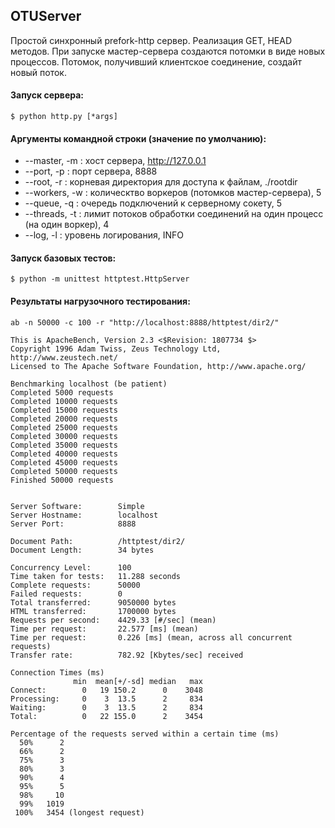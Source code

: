 ## OTUServer
Простой синхронный prefork-http сервер. Реализация GET, HEAD методов.
При запуске мастер-сервера создаются потомки в виде новых процессов. Потомок, получивший клиентское соединение,
создайт новый поток.


#### Запуск сервера:
    $ python http.py [*args]

#### Аргументы командной строки (значение по умолчанию):

* --master, -m :  хост сервера, http://127.0.0.1
* --port, -p :  порт сервера, 8888
* --root, -r :  корневая директория для доступа к файлам, ./rootdir
* --workers, -w :  колическтво воркеров (потомков мастер-сервера), 5
* --queue, -q : очередь подключений к серверному сокету, 5
* --threads, -t : лимит потоков обработки соединений на один процесс (на один воркер), 4
* --log, -l :  уровень логирования, INFO

#### Запуск базовых тестов:
    $ python -m unittest httptest.HttpServer

#### Результаты нагрузочного тестирования:

    ab -n 50000 -c 100 -r "http://localhost:8888/httptest/dir2/"
    
    This is ApacheBench, Version 2.3 <$Revision: 1807734 $>
    Copyright 1996 Adam Twiss, Zeus Technology Ltd, http://www.zeustech.net/
    Licensed to The Apache Software Foundation, http://www.apache.org/
    
    Benchmarking localhost (be patient)
    Completed 5000 requests
    Completed 10000 requests
    Completed 15000 requests
    Completed 20000 requests
    Completed 25000 requests
    Completed 30000 requests
    Completed 35000 requests
    Completed 40000 requests
    Completed 45000 requests
    Completed 50000 requests
    Finished 50000 requests
    
    
    Server Software:        Simple
    Server Hostname:        localhost
    Server Port:            8888
    
    Document Path:          /httptest/dir2/
    Document Length:        34 bytes
    
    Concurrency Level:      100
    Time taken for tests:   11.288 seconds
    Complete requests:      50000
    Failed requests:        0
    Total transferred:      9050000 bytes
    HTML transferred:       1700000 bytes
    Requests per second:    4429.33 [#/sec] (mean)
    Time per request:       22.577 [ms] (mean)
    Time per request:       0.226 [ms] (mean, across all concurrent requests)
    Transfer rate:          782.92 [Kbytes/sec] received
    
    Connection Times (ms)
                  min  mean[+/-sd] median   max
    Connect:        0   19 150.2      0    3048
    Processing:     0    3  13.5      2     834
    Waiting:        0    3  13.5      2     834
    Total:          0   22 155.0      2    3454
    
    Percentage of the requests served within a certain time (ms)
      50%      2
      66%      2
      75%      3
      80%      3
      90%      4
      95%      5
      98%     10
      99%   1019
     100%   3454 (longest request)

    
